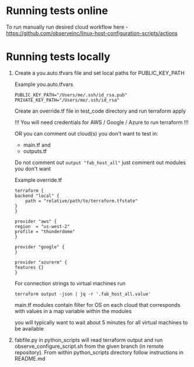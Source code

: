 # Running tests online
To run manually run desired cloud workflow here - https://github.com/observeinc/linux-host-configuration-scripts/actions

# Running tests locally
1. Create a you.auto.tfvars file and set local paths for PUBLIC_KEY_PATH

    Example you.auto.tfvars

    ```
    PUBLIC_KEY_PATH="/Users/me/.ssh/id_rsa.pub"
    PRIVATE_KEY_PATH="/Users/me/.ssh/id_rsa"
    ```

    Create an override.tf file in test_code directory and run terraform apply

    !!! You will need credentials for AWS / Google / Azure to run terraform !!!
    
    OR you can comment out cloud(s) you don't want to test in:
    - main.tf and
    - outputs.tf
    
    Do not comment out ```output "fab_host_all"``` just comment out modules you don't want

    Example override.tf

    ```
    terraform {
    backend "local" {
        path = "relative/path/to/terraform.tfstate"
    }
    }

    provider "aws" {
    region  = "us-west-2"
    profile = "thunderdome"
    }

    provider "google" {
    }

    provider "azurerm" {
    features {}
    }
    ```

    For connection strings to virtual machines run

    ```
    terraform output -json | jq -r '.fab_host_all.value'
    ```

    main.tf modules contain filter for OS on each cloud that corresponds with values in a map variable within the modules

    you will typically want to wait about 5 minutes for all virtual machines to be available

2. fabfile.py in python_scripts will read terraform output and run observe_configure_script.sh from the given branch (in remote repository).  From within python_scripts directory follow instructions in README.md
